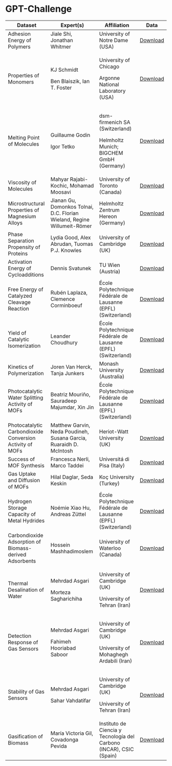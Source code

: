 # GPT-Challenge

| Dataset | Expert(s) | Affiliation | Data |
| -------- | -------- | -------- |-------- |
| Adhesion Energy of Polymers | Jiale Shi, Jonathan Whitmer | University of Notre Dame (USA) |[Download](experiments/01_materials/polymers_AdE/DatasetExplore/train_polymers.csv?raw=true)|
| Properties of Monomers | <p>KJ Schmidt</p><p>Ben Blaiszik, Ian T. Foster</p>| <p>University of Chicago</p><p>Argonne National Laboratory (USA)</p> | [Download](experiments/01_materials/monomers/DatasetExplore/train_monomers.csv?raw=true) |
| Melting Point of Molecules | <p>Guillaume Godin</p><p>Igor Tetko</p> | <p>dsm-firmenich SA (Switzerland)</p><p>Helmholtz Munich; BIGCHEM GmbH (Germany)</p> | [Download](experiments/01_materials/MeltingPoint/DatasetExplore/train_meltingPoint_noDuplicates.csv?raw=true) |
| Viscosity of Molecules | Mahyar Rajabi-Kochic, Mohamad Moosavi | University of Toronto (Canada) | [Download](experiments/01_materials/Viscosity/?raw=true) |
| Microstructural Properties of Magnesium Alloys | Jianan Gu, Domonkos Tolnai, D.C. Florian Wieland, Regine Willumeit-Römer | Helmholtz Zentrum Hereon (Germany) | [Download](experiments/01_materials/MgAlloys/DatasetExplore/HEREON_final.csv?raw=true) |
| Phase Separation Propensity of Proteins | Lydia Good, Alex Abrudan, Tuomas P.J. Knowles | University of Cambridge (UK) | [Download](experiments/01_materials/proteins/DatasetExplore/LLPS_all.csv?raw=true) |
| Activation Energy of Cycloadditions | Dennis Svatunek | TU Wien (Austria) | [Download](experiments/02_reactions/ActivationEnergy_Click/DatasetExplore/ClickActivationE.csv?raw=true) |
| Free Energy of Catalyzed Cleavage Reaction | Rubén Laplaza, Clemence Corminboeuf | École Polytechnique Fédérale de Lausanne (EPFL) (Switzerland) | [Download](experiments/02_reactions/NiCatalysis/DatasetExplore/NiCatalysis.csv?raw=true) |
| Yield of Catalytic Isomerization | Leander Choudhury | École Polytechnique Fédérale de Lausanne (EPFL) (Switzerland) | [Download](experiments/02_reactions/Isomerisation_yield/DatasetExpore/Isomerisation_train.csv?raw=true) |
| Kinetics of Polymerization | Joren Van Herck, Tanja Junkers | Monash University (Australia) | [Download](experiments/02_reactions/Polymerization_Kinetics/DatasetExplore/Polymerization.csv?raw=true) |
| Photocatalytic Water Splitting Activity of MOFs | Beatriz Mouriño, Sauradeep Majumdar, Xin Jin | École Polytechnique Fédérale de Lausanne (EPFL) (Switzerland) | [Download](experiments/02_reactions/MOFs_photocatalysis/MOFs_photocatalysis.csv?raw=true) |
| Photocatalytic Carbondioxide Conversion Activity of MOFs | Matthew Garvin, Neda Poudineh, Susana Garcia, Ruaraidh D. McIntosh | Heriot-Watt University (UK) | [Download](experiments/02_reactions/Polymerization_Kinetics/DatasetExplore/Polymerization.csv?raw=true) |
| Success of MOF Synthesis | Francesca Nerli, Marco Taddei | Universitá di Pisa (Italy) | [Download](experiments/02_reactions/MOF_synthesis/DatasetExplore/MOF_synthesis_train.csv?raw=true) |
| Gas Uptake and Diffusion of MOFs | Hilal Daglar, Seda Keskin | Koç University (Turkey) | [Download](experiments/01_materials/GasUptake_MOFs/DatasetExplore/Helium.csv?raw=true) |
| Hydrogen Storage Capacity of Metal Hydrides | Noémie Xiao Hu, Andreas Züttel | École Polytechnique Fédérale de Lausanne (EPFL) (Switzerland) | [Download](experiments/02_reactions/NiCatalysis/DatasetExplore/NiCatalysis.csv?raw=true) |
| Carbondioxide Adsorption of Biomass-derived Adsorbents | Hossein Mashhadimoslem | University of Waterloo (Canada) | [Download](experiments/02_reactions/Isomerisation_yield/DatasetExpore/Isomerisation_train.csv?raw=true) |
| Thermal Desalination of Water | <p>Mehrdad Asgari</p><p>Morteza Sagharichiha</p> | <p>University of Cambridge (UK)</p><p>University of Tehran (Iran)</p> | [Download](experiments/02_reactions/Polymerization_Kinetics/DatasetExplore/Polymerization.csv?raw=true) |
| Detection Response of Gas Sensors | <p>Mehrdad Asgari</p><p>Fahimeh Hooriabad Saboor</p> | <p>University of Cambridge (UK)</p><p>University of Mohaghegh Ardabili (Iran)</p> | [Download](experiments/02_reactions/Polymerization_Kinetics/DatasetExplore/Polymerization.csv?raw=true) |
| Stability of Gas Sensors | <p>Mehrdad Asgari</p><p>Sahar Vahdatifar</p> | <p>University of Cambridge (UK)</p><p>University of Tehran (Iran)</p> | [Download](experiments/02_reactions/Polymerization_Kinetics/DatasetExplore/Polymerization.csv?raw=true) |
| Gasification of Biomass | María Victoria Gil, Covadonga Pevida | Instituto de Ciencia y Tecnología del Carbono (INCAR), CSIC (Spain) | [Download](experiments/02_reactions/Polymerization_Kinetics/DatasetExplore/Polymerization.csv?raw=true) |
